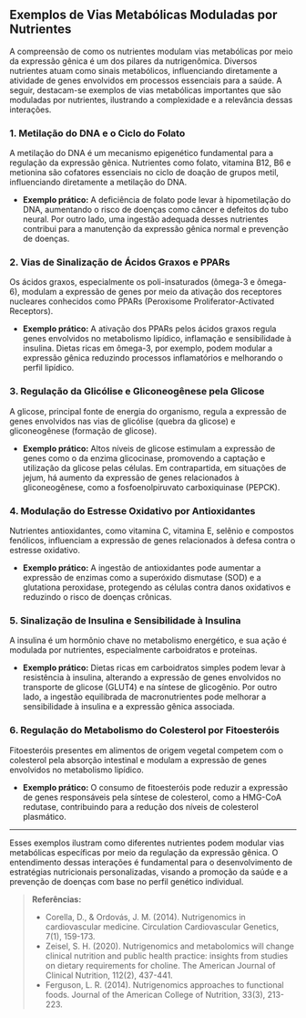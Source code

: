 
## Exemplos de Vias Metabólicas Moduladas por Nutrientes

A compreensão de como os nutrientes modulam vias metabólicas por meio da expressão gênica é um dos pilares da nutrigenômica. Diversos nutrientes atuam como sinais metabólicos, influenciando diretamente a atividade de genes envolvidos em processos essenciais para a saúde. A seguir, destacam-se exemplos de vias metabólicas importantes que são moduladas por nutrientes, ilustrando a complexidade e a relevância dessas interações.

### 1. Metilação do DNA e o Ciclo do Folato

A metilação do DNA é um mecanismo epigenético fundamental para a regulação da expressão gênica. Nutrientes como folato, vitamina B12, B6 e metionina são cofatores essenciais no ciclo de doação de grupos metil, influenciando diretamente a metilação do DNA.

- **Exemplo prático:** A deficiência de folato pode levar à hipometilação do DNA, aumentando o risco de doenças como câncer e defeitos do tubo neural. Por outro lado, uma ingestão adequada desses nutrientes contribui para a manutenção da expressão gênica normal e prevenção de doenças.

### 2. Vias de Sinalização de Ácidos Graxos e PPARs

Os ácidos graxos, especialmente os poli-insaturados (ômega-3 e ômega-6), modulam a expressão de genes por meio da ativação dos receptores nucleares conhecidos como PPARs (Peroxisome Proliferator-Activated Receptors).

- **Exemplo prático:** A ativação dos PPARs pelos ácidos graxos regula genes envolvidos no metabolismo lipídico, inflamação e sensibilidade à insulina. Dietas ricas em ômega-3, por exemplo, podem modular a expressão gênica reduzindo processos inflamatórios e melhorando o perfil lipídico.

### 3. Regulação da Glicólise e Gliconeogênese pela Glicose

A glicose, principal fonte de energia do organismo, regula a expressão de genes envolvidos nas vias de glicólise (quebra da glicose) e gliconeogênese (formação de glicose).

- **Exemplo prático:** Altos níveis de glicose estimulam a expressão de genes como o da enzima glicocinase, promovendo a captação e utilização da glicose pelas células. Em contrapartida, em situações de jejum, há aumento da expressão de genes relacionados à gliconeogênese, como a fosfoenolpiruvato carboxiquinase (PEPCK).

### 4. Modulação do Estresse Oxidativo por Antioxidantes

Nutrientes antioxidantes, como vitamina C, vitamina E, selênio e compostos fenólicos, influenciam a expressão de genes relacionados à defesa contra o estresse oxidativo.

- **Exemplo prático:** A ingestão de antioxidantes pode aumentar a expressão de enzimas como a superóxido dismutase (SOD) e a glutationa peroxidase, protegendo as células contra danos oxidativos e reduzindo o risco de doenças crônicas.

### 5. Sinalização de Insulina e Sensibilidade à Insulina

A insulina é um hormônio chave no metabolismo energético, e sua ação é modulada por nutrientes, especialmente carboidratos e proteínas.

- **Exemplo prático:** Dietas ricas em carboidratos simples podem levar à resistência à insulina, alterando a expressão de genes envolvidos no transporte de glicose (GLUT4) e na síntese de glicogênio. Por outro lado, a ingestão equilibrada de macronutrientes pode melhorar a sensibilidade à insulina e a expressão gênica associada.

### 6. Regulação do Metabolismo do Colesterol por Fitoesteróis

Fitoesteróis presentes em alimentos de origem vegetal competem com o colesterol pela absorção intestinal e modulam a expressão de genes envolvidos no metabolismo lipídico.

- **Exemplo prático:** O consumo de fitoesteróis pode reduzir a expressão de genes responsáveis pela síntese de colesterol, como a HMG-CoA redutase, contribuindo para a redução dos níveis de colesterol plasmático.

---

Esses exemplos ilustram como diferentes nutrientes podem modular vias metabólicas específicas por meio da regulação da expressão gênica. O entendimento dessas interações é fundamental para o desenvolvimento de estratégias nutricionais personalizadas, visando a promoção da saúde e a prevenção de doenças com base no perfil genético individual.

> **Referências:**
> - Corella, D., & Ordovás, J. M. (2014). Nutrigenomics in cardiovascular medicine. Circulation Cardiovascular Genetics, 7(1), 159-173.
> - Zeisel, S. H. (2020). Nutrigenomics and metabolomics will change clinical nutrition and public health practice: insights from studies on dietary requirements for choline. The American Journal of Clinical Nutrition, 112(2), 437-441.
> - Ferguson, L. R. (2014). Nutrigenomics approaches to functional foods. Journal of the American College of Nutrition, 33(3), 213-223.
```
